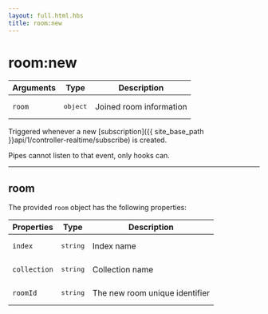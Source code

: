 ```yaml
---
layout: full.html.hbs
title: room:new
---
```


# room:new

| Arguments | Type | Description |
|-----------|------|-------------|
| `room` | <pre>object</pre> | Joined room information |

Triggered whenever a new [subscription]({{ site_base_path }}api/1/controller-realtime/subscribe) is created.

<div class="alert alert-info">Pipes cannot listen to that event, only hooks can.</div>

---

## room

The provided `room` object has the following properties:

| Properties | Type | Description |
|-----------|------|-------------|
| `index` | <pre>string</pre> | Index name |
| `collection` | <pre>string</pre> | Collection name |
| `roomId` | <pre>string</pre> | The new room unique identifier |
